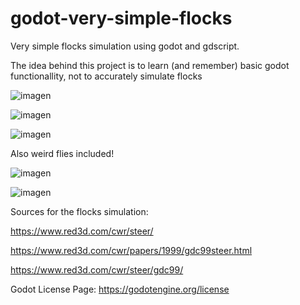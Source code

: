 # godot-very-simple-flocks

Very simple flocks simulation using godot and gdscript.

The idea behind this project is to learn (and remember) basic godot functionallity, not to accurately simulate flocks

![imagen](https://user-images.githubusercontent.com/15201222/113517195-c47ee300-957e-11eb-815f-c728a5c635a3.png)

![imagen](https://user-images.githubusercontent.com/15201222/113517198-c648a680-957e-11eb-9c0c-9d218ad234f1.png)

![imagen](https://user-images.githubusercontent.com/15201222/113517389-ea58b780-957f-11eb-9b60-62ef5ca34e9d.png)

Also weird flies included!

![imagen](https://user-images.githubusercontent.com/15201222/113517556-e9745580-9580-11eb-89cb-9ebdd2b1d0de.png)

![imagen](https://user-images.githubusercontent.com/15201222/113517561-eb3e1900-9580-11eb-80b0-6548ddcacc5e.png) 

Sources for the flocks simulation:

https://www.red3d.com/cwr/steer/

https://www.red3d.com/cwr/papers/1999/gdc99steer.html

https://www.red3d.com/cwr/steer/gdc99/

Godot License Page:
https://godotengine.org/license
